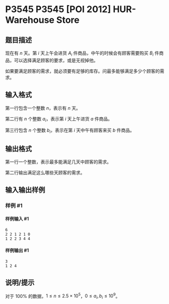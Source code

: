 # P3545 P3545 [POI 2012] HUR-Warehouse Store

## 题目描述

现在有 $n$ 天。第 $i$ 天上午会进货 $A_i$ 件商品，中午的时候会有顾客需要购买 $B_i$ 件商品，可以选择满足顾客的要求，或是无视掉他。

如果要满足顾客的需求，就必须要有足够的库存。问最多能够满足多少个顾客的需求。

## 输入格式

第一行包含一个整数 $n$，表示有 $n$ 天。

第二行有 $n$ 个整数 $a_i$，表示第 $i$ 天上午进货 $a$ 件商品。

第三行包含 $n$ 个整数 $b_i$，表示在第 $i$ 天中午有顾客来买 $b$ 件商品。

## 输出格式

第一行一个整数，表示最多能满足几天中顾客的需求。


第二行输出满足这么哪些天顾客的需求。


## 输入输出样例

### 样例 #1

#### 样例输入 #1

```
6
2 2 1 2 1 0
1 2 2 3 4 4
```

#### 样例输出 #1

```
3
1 2 4
```

## 说明/提示

对于 $100\%$ 的数据，$1\leqslant n\leqslant 2.5\times 10^5$，$0\leqslant a_i,b_i \leqslant 10^9$。
